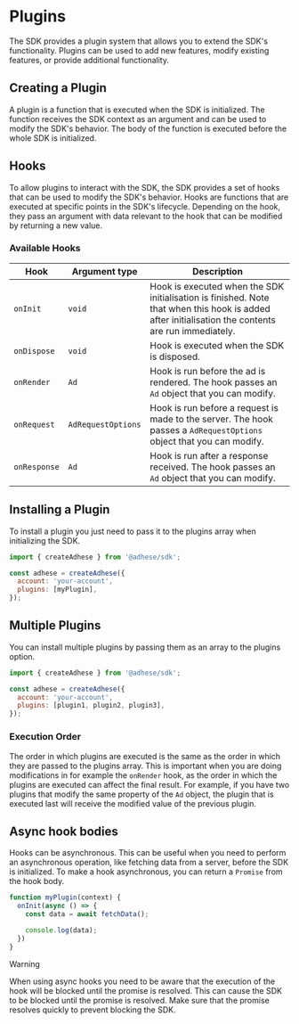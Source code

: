 # Plugins

The SDK provides a plugin system that allows you to extend the SDK's functionality. Plugins can be used to add new
features, modify existing features, or provide additional functionality.

## Creating a Plugin
A plugin is a function that is executed when the SDK is initialized. The function receives the SDK context as an
argument and can be used to modify the SDK's behavior. The body of the function is executed before the whole SDK is
initialized.

## Hooks
To allow plugins to interact with the SDK, the SDK provides a set of hooks that can be used to modify the SDK's behavior.
Hooks are functions that are executed at specific points in the SDK's lifecycle. Depending on the hook, they pass an
argument with data relevant to the hook that can be modified by returning a new value.

### Available Hooks

| Hook         | Argument type      | Description                                                                                                                                        |
|--------------|--------------------|----------------------------------------------------------------------------------------------------------------------------------------------------|
| `onInit`     | `void`             | Hook is executed when the SDK initialisation is finished. Note that when this hook is added after initialisation the contents are run immediately. |
| `onDispose`  | `void`             | Hook is executed when the SDK is disposed.                                                                                                         |
| `onRender`   | `Ad`               | Hook is run before the ad is rendered. The hook passes an `Ad` object that you can modify.                                                         |
| `onRequest`  | `AdRequestOptions` | Hook is run before a request is made to the server. The hook passes a `AdRequestOptions` object that you can modify.                               |
| `onResponse` | `Ad`               | Hook is run after a response received. The hook passes an `Ad` object that you can modify.                                                         |

## Installing a Plugin
To install a plugin you just need to pass it to the plugins array when initializing the SDK.

```js
import { createAdhese } from '@adhese/sdk';

const adhese = createAdhese({
  account: 'your-account',
  plugins: [myPlugin],
});
```

## Multiple Plugins
You can install multiple plugins by passing them as an array to the plugins option.

```js
import { createAdhese } from '@adhese/sdk';

const adhese = createAdhese({
  account: 'your-account',
  plugins: [plugin1, plugin2, plugin3],
});
```

### Execution Order
The order in which plugins are executed is the same as the order in which they are passed to the plugins array. This is
important when you are doing modifications in for example the `onRender` hook, as the order in which the plugins are
executed can affect the final result. For example, if you have two plugins that modify the same property of the `Ad`
object, the plugin that is executed last will receive the modified value of the previous plugin.

## Async hook bodies
Hooks can be asynchronous. This can be useful when you need to perform an asynchronous operation, like fetching data
from a server, before the SDK is initialized. To make a hook asynchronous, you can return a `Promise` from the hook body.

```js
function myPlugin(context) {
  onInit(async () => {
    const data = await fetchData();

    console.log(data);
  })
}
```

>[!WARNING]
> When using async hooks you need to be aware that the execution of the hook will be blocked until the promise is
> resolved. This can cause the SDK to be blocked until the promise is resolved. Make sure that the promise resolves
> quickly to prevent blocking the SDK.
